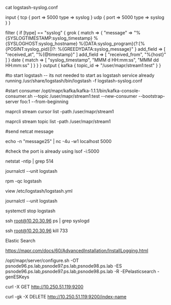 cat logstash-syslog.conf

input {
  tcp {
    port => 5000
    type => syslog
  }
  udp {
    port => 5000
    type => syslog
  }
}

filter {
  if [type] == "syslog" {
    grok {
      match => { "message" => "%{SYSLOGTIMESTAMP:syslog_timestamp} %{SYSLOGHOST:syslog_hostname} %{DATA:syslog_program}(?:\[%{POSINT:syslog_pid}\])?: %{GREEDYDATA:syslog_message}" }
      add_field => [ "received_at", "%{@timestamp}" ]
      add_field => [ "received_from", "%{host}" ]
    }
    date {
      match => [ "syslog_timestamp", "MMM  d HH:mm:ss", "MMM dd HH:mm:ss" ]
    }
  }
}
output {
 kafka {
   topic_id => "/user/mapr/stream1:test"
 }
}



#to start logstash -- its not needed to start as logstash service already running
/usr/share/logstash/bin/logstash -f logstash-syslog.conf


#start consumer
/opt/mapr/kafka/kafka-1.1.1/bin/kafka-console-consumer.sh --topic /user/mapr/stream1:test --new-consumer --bootstrap-server foo:1 --from-beginning


maprcli stream cursor list -path /user/mapr/stream1

maprcli stream topic list -path /user/mapr/stream1



#send netcat message

echo -n "message25" | nc -4u -w1 localhost 5000


#check the port is already using
lsof -i:5000

netstat -ntlp | grep 514

journalctl --unit logstash


rpm -qc logstash

view /etc/logstash/logstash.yml

journalctl --unit logstash

systemctl stop logstash


ssh root@10.20.30.96 ps | grep syslogd

ssh root@10.20.30.96 kill 733



Elastic Search


https://mapr.com/docs/60/AdvancedInstallation/InstallLogging.html


/opt/mapr/server/configure.sh -OT psnode96.ps.lab,psnode97.ps.lab,psnode98.ps.lab -ES psnode96.ps.lab,psnode97.ps.lab,psnode98.ps.lab -R -EPelasticsearch -genESKeys



curl -X GET http://10.250.51.119:9200

curl -gk -X DELETE http://10.250.51.119:9200/index-name

